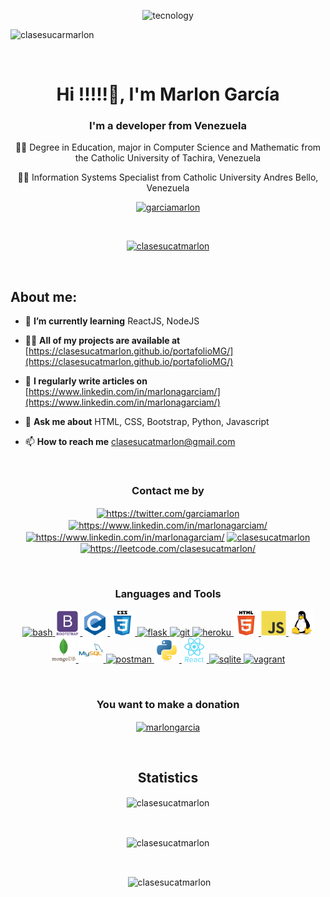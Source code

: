 <p align="center"> <img src="https://user-images.githubusercontent.com/60376045/106330979-302c9300-6252-11eb-89b1-4f74af4b4ead.jpg" alt="tecnology" height="350px" width="900px" /> </p>

<p align="left"> <img src="https://komarev.com/ghpvc/?username=clasesucarmarlon" alt="clasesucarmarlon" /> </p><br>

<h1 align="center">Hi !!!!!👋, I'm Marlon García</h1>
<h3 align="center">I'm a developer from Venezuela</h3>

<p align="center">👨‍🎓 Degree in Education, major in Computer Science and Mathematic from the Catholic University of Tachira, Venezuela</p>
<p align="center">👨‍🎓 Information Systems Specialist from Catholic University Andres Bello, Venezuela</p>


<p align="center"> <a href="https://twitter.com/garciamarlon" target="blank"><img src="https://img.shields.io/twitter/follow/garciamarlon?logo=twitter&style=for-the-badge" alt="garciamarlon" /></a> </p><br>


<p align="center"> <a href="https://github.com/ryo-ma/github-profile-trophy"><img src="https://github-profile-trophy.vercel.app/?username=clasesucatmarlon&row=2&column=4" alt="clasesucatmarlon" /></a> </p>


<br><h2 align="left">About me:</h2>
- 🌱 **I’m currently learning** ReactJS, NodeJS

- 👨‍💻 **All of my projects are available at** [https://clasesucatmarlon.github.io/portafolioMG/](https://clasesucatmarlon.github.io/portafolioMG/)

- 📝 **I regularly write articles on** [https://www.linkedin.com/in/marlonagarciam/](https://www.linkedin.com/in/marlonagarciam/)

- 💬 **Ask me about** HTML, CSS, Bootstrap, Python, Javascript

- 📫 **How to reach me** clasesucatmarlon@gmail.com

<br><h3 align="center">Contact me by</h3>
<p align="center">
<a href="https://twitter.com/garciamarlon" target="blank"><img align="center" src="https://cdn.jsdelivr.net/npm/simple-icons@3.0.1/icons/twitter.svg" alt="https://twitter.com/garciamarlon" height="30" width="40" /></a>
<a href="https://linkedin.com/in/marlonagarciam/" target="blank"><img align="center" src="https://cdn.jsdelivr.net/npm/simple-icons@3.0.1/icons/linkedin.svg" alt="https://www.linkedin.com/in/marlonagarciam/" height="30" width="40" /></a>
<a href="https://www.youtube.com/marlongarciateacher" target="blank"><img align="center" src="https://cdn.jsdelivr.net/npm/simple-icons@3.0.1/icons/youtube.svg" alt="https://www.linkedin.com/in/marlonagarciam/" height="30" width="40" /></a>
<a href="https://www.hackerrank.com/clasesucatmarlon" target="blank"><img align="center" src="https://cdn.jsdelivr.net/npm/simple-icons@3.0.1/icons/hackerrank.svg" alt="clasesucatmarlon" height="30" width="40" /></a>
<a href="https://leetcode.com/clasesucatmarlon/" target="blank"><img align="center" src="https://cdn.jsdelivr.net/npm/simple-icons@3.0.1/icons/leetcode.svg" alt="https://leetcode.com/clasesucatmarlon/" height="30" width="40" /></a>
</p>

<br><h3 align="center">Languages and Tools</h3>
<p align="center"> <a href="https://www.gnu.org/software/bash/" target="_blank"> <img src="https://www.vectorlogo.zone/logos/gnu_bash/gnu_bash-icon.svg" alt="bash" width="40" height="40"/> </a> <a href="https://getbootstrap.com" target="_blank"> <img src="https://raw.githubusercontent.com/devicons/devicon/master/icons/bootstrap/bootstrap-plain-wordmark.svg" alt="bootstrap" width="40" height="40"/> </a> <a href="https://www.cprogramming.com/" target="_blank"> <img src="https://raw.githubusercontent.com/devicons/devicon/master/icons/c/c-original.svg" alt="c" width="40" height="40"/> </a> <a href="https://www.w3schools.com/css/" target="_blank"> <img src="https://raw.githubusercontent.com/devicons/devicon/master/icons/css3/css3-original-wordmark.svg" alt="css3" width="40" height="40"/> </a> <a href="https://flask.palletsprojects.com/" target="_blank"> <img src="https://www.vectorlogo.zone/logos/pocoo_flask/pocoo_flask-icon.svg" alt="flask" width="40" height="40"/> </a> <a href="https://git-scm.com/" target="_blank"> <img src="https://www.vectorlogo.zone/logos/git-scm/git-scm-icon.svg" alt="git" width="40" height="40"/> </a> <a href="https://heroku.com" target="_blank"> <img src="https://www.vectorlogo.zone/logos/heroku/heroku-icon.svg" alt="heroku" width="40" height="40"/> </a> <a href="https://www.w3.org/html/" target="_blank"> <img src="https://raw.githubusercontent.com/devicons/devicon/master/icons/html5/html5-original-wordmark.svg" alt="html5" width="40" height="40"/> </a> <a href="https://developer.mozilla.org/en-US/docs/Web/JavaScript" target="_blank"> <img src="https://raw.githubusercontent.com/devicons/devicon/master/icons/javascript/javascript-original.svg" alt="javascript" width="40" height="40"/> </a> <a href="https://www.linux.org/" target="_blank"> <img src="https://raw.githubusercontent.com/devicons/devicon/master/icons/linux/linux-original.svg" alt="linux" width="40" height="40"/> </a> <a href="https://www.mongodb.com/" target="_blank"> <img src="https://raw.githubusercontent.com/devicons/devicon/master/icons/mongodb/mongodb-original-wordmark.svg" alt="mongodb" width="40" height="40"/> </a> <a href="https://www.mysql.com/" target="_blank"> <img src="https://raw.githubusercontent.com/devicons/devicon/master/icons/mysql/mysql-original-wordmark.svg" alt="mysql" width="40" height="40"/> </a> <a href="https://postman.com" target="_blank"> <img src="https://www.vectorlogo.zone/logos/getpostman/getpostman-icon.svg" alt="postman" width="40" height="40"/> </a> <a href="https://www.python.org" target="_blank"> <img src="https://raw.githubusercontent.com/devicons/devicon/master/icons/python/python-original.svg" alt="python" width="40" height="40"/> </a> <a href="https://reactjs.org/" target="_blank"> <img src="https://raw.githubusercontent.com/devicons/devicon/master/icons/react/react-original-wordmark.svg" alt="react" width="40" height="40"/> </a> <a href="https://www.sqlite.org/" target="_blank"> <img src="https://www.vectorlogo.zone/logos/sqlite/sqlite-icon.svg" alt="sqlite" width="40" height="40"/> </a> <a href="https://www.vagrantup.com/" target="_blank"> <img src="https://www.vectorlogo.zone/logos/vagrantup/vagrantup-icon.svg" alt="vagrant" width="40" height="40"/> </a> </p>

<br><h3 align="center">You want to make a donation</h3>
<p align="center"><a href="https://www.buymeacoffee.com/marlongarcia"> <img align="center" src="https://cdn.buymeacoffee.com/buttons/v2/default-yellow.png" height="50" width="210" alt="marlongarcia" /></a></p>

<br><h2 align="center">Statistics</h2>
<p align="center"><img align="center" src="https://github-readme-streak-stats.herokuapp.com/?user=clasesucatmarlon&" alt="clasesucatmarlon" /></p><br>

<p align="center"><img align="center" src="https://github-readme-stats.vercel.app/api/top-langs?username=clasesucatmarlon&show_icons=true&locale=en&layout=compact" alt="clasesucatmarlon" /></p><br>

<p align="center">&nbsp;<img align="center" src="https://github-readme-stats.vercel.app/api?username=clasesucatmarlon&show_icons=true&locale=en" alt="clasesucatmarlon" /></p><br><br>

